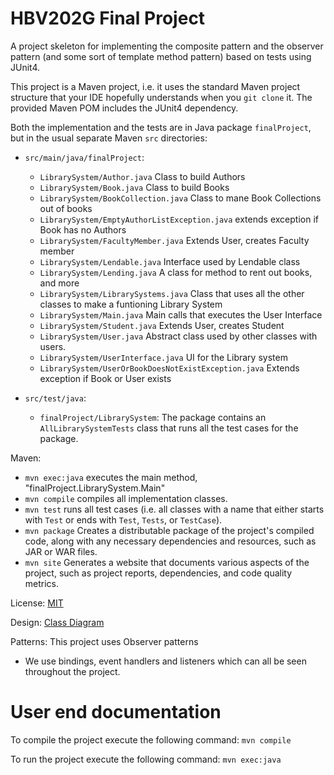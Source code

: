 



# HBV202G Final Project
A project skeleton for implementing the composite pattern and the observer pattern (and some sort of template method pattern) based on tests using JUnit4.

This project is a Maven project, i.e. it uses the standard Maven project structure that your IDE hopefully understands when you `git clone` it. The provided Maven POM includes the JUnit4 dependency.

Both the implementation and the tests are in Java package `finalProject`,  but in the usual separate Maven `src` directories:

- `src/main/java/finalProject`:
    - `LibrarySystem/Author.java` Class to build Authors
    - `LibrarySystem/Book.java` Class to build Books
    - `LibrarySystem/BookCollection.java` Class to mane Book Collections out of books
    - `LibrarySystem/EmptyAuthorListException.java` extends exception if Book has no Authors
    - `LibrarySystem/FacultyMember.java` Extends User, creates Faculty member
    - `LibrarySystem/Lendable.java` Interface used by Lendable class
    - `LibrarySystem/Lending.java` A class for method to rent out books, and more
    - `LibrarySystem/LibrarySystems.java` Class that uses all the other classes to make a funtioning Library System
    - `LibrarySystem/Main.java` Main calls that executes the User Interface
    - `LibrarySystem/Student.java` Extends User, creates Student 
    - `LibrarySystem/User.java` Abstract class used by other classes with users.
    - `LibrarySystem/UserInterface.java` UI for the Library system
    - `LibrarySystem/UserOrBookDoesNotExistException.java` Extends exception if Book or User exists
  
  
- `src/test/java`:
    - `finalProject/LibrarySystem`: The package contains an `AllLibrarySystemTests` class that runs all the test cases for the package.

Maven:
- `mvn exec:java` executes the main method, "finalProject.LibrarySystem.Main"
- `mvn compile` compiles all implementation classes.
- `mvn test` runs all test cases (i.e. all classes with a name that either starts with `Test` or ends with `Test`, `Tests`, or `TestCase`).
- `mvn package` Creates a distributable package of the project's compiled code, along with any necessary dependencies and resources, such as JAR or WAR files.
- `mvn site` Generates a website that documents various aspects of the project, such as project reports, dependencies, and code quality metrics.


License: [MIT](LICENCE)

Design: [Class Diagram](src/site/markdown/DESIGN.md)

Patterns: This project uses Observer patterns
- We use bindings, event handlers and listeners which can all be seen throughout the project.

# User end documentation
To compile the project execute the following command:
`mvn compile`

To run the project execute the following command:
`mvn exec:java`
